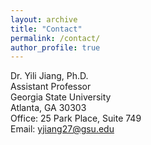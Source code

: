 ```yaml
---
layout: archive
title: "Contact"
permalink: /contact/
author_profile: true
---
```


Dr. Yili Jiang, Ph.D.  
Assistant Professor  
Georgia State University  
Atlanta, GA 30303  
Office: 25 Park Place, Suite 749  
Email: yjiang27@gsu.edu  
